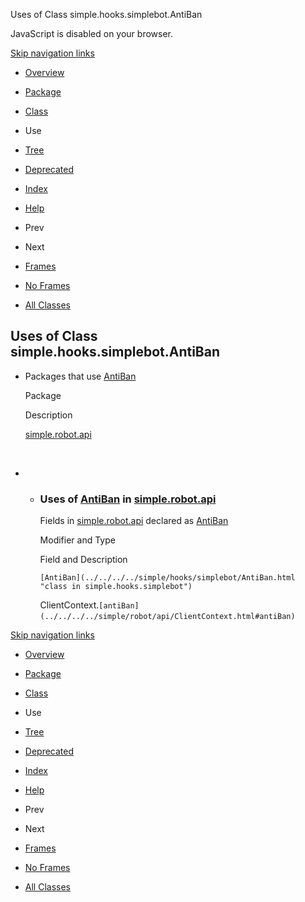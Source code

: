 Uses of Class simple.hooks.simplebot.AntiBan   <!-- try { if (location.href.indexOf('is-external=true') == -1) { parent.document.title="Uses of Class simple.hooks.simplebot.AntiBan"; } } catch(err) { } //-->

JavaScript is disabled on your browser.

[Skip navigation links](#skip.navbar.top "Skip navigation links")

*   [Overview](../../../../overview-summary.html)
*   [Package](../package-summary.html)
*   [Class](../../../../simple/hooks/simplebot/AntiBan.html "class in simple.hooks.simplebot")
*   Use
*   [Tree](../package-tree.html)
*   [Deprecated](../../../../deprecated-list.html)
*   [Index](../../../../index-files/index-1.html)
*   [Help](../../../../help-doc.html)

*   Prev
*   Next

*   [Frames](../../../../index.html?simple/hooks/simplebot/class-use/AntiBan.html)
*   [No Frames](AntiBan.html)

*   [All Classes](../../../../allclasses-noframe.html)

<!-- allClassesLink = document.getElementById("allclasses\_navbar\_top"); if(window==top) { allClassesLink.style.display = "block"; } else { allClassesLink.style.display = "none"; } //-->

Uses of Class  
simple.hooks.simplebot.AntiBan
----------------------------------------------

*   Packages that use [AntiBan](../../../../simple/hooks/simplebot/AntiBan.html "class in simple.hooks.simplebot") 
    
    Package
    
    Description
    
    [simple.robot.api](#simple.robot.api)
    
     
    
*   *   ### Uses of [AntiBan](../../../../simple/hooks/simplebot/AntiBan.html "class in simple.hooks.simplebot") in [simple.robot.api](../../../../simple/robot/api/package-summary.html)
        
        Fields in [simple.robot.api](../../../../simple/robot/api/package-summary.html) declared as [AntiBan](../../../../simple/hooks/simplebot/AntiBan.html "class in simple.hooks.simplebot") 
        
        Modifier and Type
        
        Field and Description
        
        `[AntiBan](../../../../simple/hooks/simplebot/AntiBan.html "class in simple.hooks.simplebot")`
        
        ClientContext.`[antiBan](../../../../simple/robot/api/ClientContext.html#antiBan)` 
        

[Skip navigation links](#skip.navbar.bottom "Skip navigation links")

*   [Overview](../../../../overview-summary.html)
*   [Package](../package-summary.html)
*   [Class](../../../../simple/hooks/simplebot/AntiBan.html "class in simple.hooks.simplebot")
*   Use
*   [Tree](../package-tree.html)
*   [Deprecated](../../../../deprecated-list.html)
*   [Index](../../../../index-files/index-1.html)
*   [Help](../../../../help-doc.html)

*   Prev
*   Next

*   [Frames](../../../../index.html?simple/hooks/simplebot/class-use/AntiBan.html)
*   [No Frames](AntiBan.html)

*   [All Classes](../../../../allclasses-noframe.html)

<!-- allClassesLink = document.getElementById("allclasses\_navbar\_bottom"); if(window==top) { allClassesLink.style.display = "block"; } else { allClassesLink.style.display = "none"; } //-->